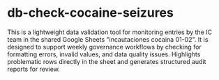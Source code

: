 # db-check-cocaine-seizures
This is a lightweight data validation tool for monitoring entries by the IC team in the shared Google Sheets "incautaciones cocaina 01-02". It is designed to support weekly governance workflows by checking for formatting errors, invalid values, and data quality issues. Highlights problematic rows directly in the sheet and generates structured audit reports for review.
